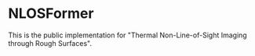 # NLOSFormer
This is the public implementation for "Thermal Non-Line-of-Sight Imaging through Rough Surfaces".

